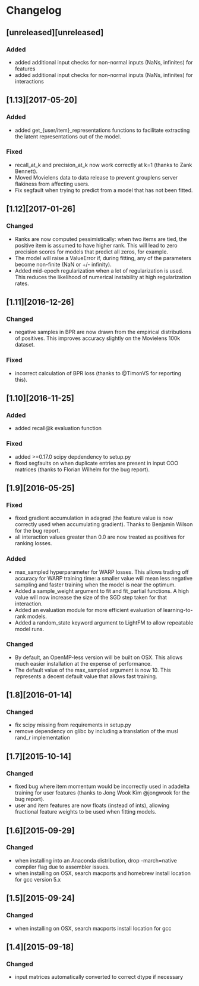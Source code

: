 # Changelog

## [unreleased][unreleased]
### Added
- added additional input checks for non-normal inputs (NaNs, infinites) for features
- added additional input checks for non-normal inputs (NaNs, infinites) for interactions

## [1.13][2017-05-20]
### Added
- added get_{user/item}_representations functions to facilitate extracting the latent representations out of the model.
### Fixed
- recall_at_k and precision_at_k now work correctly at k=1 (thanks to Zank Bennett).
- Moved Movielens data to data release to prevent grouplens server flakiness from affecting users.
- Fix segfault when trying to predict from a model that has not been fitted.

## [1.12][2017-01-26]
### Changed
- Ranks are now computed pessimistically: when two items are tied, the positive item is assumed to have higher rank. This will lead to zero precision scores for models that predict all zeros, for example.
- The model will raise a ValueError if, during fitting, any of the parameters become non-finite (NaN or +/- infinity).
- Added mid-epoch regularization when a lot of regularization is used. This reduces the likelihood of numerical instability at high regularization rates.


## [1.11][2016-12-26]
### Changed
- negative samples in BPR are now drawn from the empirical distributions of positives. This improves accuracy slightly on the Movielens 100k dataset.

### Fixed
- incorrect calculation of BPR loss (thanks to @TimonVS for reporting this).


## [1.10][2016-11-25]
### Added
- added recall@k evaluation function
### Fixed
- added >=0.17.0 scipy depdendency to setup.py
- fixed segfaults on when duplicate entries are present in input COO matrices (thanks to Florian
  Wilhelm for the bug report).

## [1.9][2016-05-25]
### Fixed
- fixed gradient accumulation in adagrad (the feature value is now correctly used when accumulating gradient).
  Thanks to Benjamin Wilson for the bug report.
- all interaction values greater than 0.0 are now treated as positives for ranking losses.
### Added
- max_sampled hyperparameter for WARP losses. This allows trading off accuracy for WARP training time: a smaller value
  will mean less negative sampling and faster training when the model is near the optimum.
- Added a sample_weight argument to fit and fit_partial functions. A high value will now increase the size of the SGD step taken for that interaction.
- Added an evaluation module for more efficient evaluation of learning-to-rank models.
- Added a random_state keyword argument to LightFM to allow repeatable model runs.
### Changed
- By default, an OpenMP-less version will be built on OSX. This allows much easier installation at the expense of
performance.
- The default value of the max_sampled argument is now 10. This represents a decent default value that allows fast training.

## [1.8][2016-01-14]
### Changed
- fix scipy missing from requirements in setup.py
- remove dependency on glibc by including a translation of the musl rand_r implementation

## [1.7][2015-10-14]
### Changed
- fixed bug where item momentum would be incorrectly used in adadelta training for user features (thanks to Jong Wook Kim @jongwook for the bug report).
- user and item features are now floats (instead of ints), allowing fractional feature weights to be used when fitting models.

## [1.6][2015-09-29]
### Changed
- when installing into an Anaconda distribution, drop -march=native compiler flag
  due to assembler issues.
- when installing on OSX, search macports and homebrew install location for gcc
  version 5.x

## [1.5][2015-09-24]
### Changed
- when installing on OSX, search macports install location for gcc

## [1.4][2015-09-18]
### Changed
- input matrices automatically converted to correct dtype if necessary
